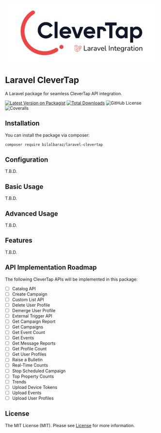 <p align="center">
  <img src="./laravel-clevertap.png" width="500" height="auto" alt="Laravel CleverTap">
</p>

# Laravel CleverTap

A Laravel package for seamless CleverTap API integration.

[![Latest Version on Packagist](https://img.shields.io/packagist/v/bilalbaraz/laravel-clevertap.svg?style=flat-square)](https://packagist.org/packages/bilalbaraz/laravel-clevertap)
[![Total Downloads](https://img.shields.io/packagist/dt/bilalbaraz/laravel-clevertap.svg?style=flat-square)](https://packagist.org/packages/bilalbaraz/laravel-clevertap)
![GitHub License](https://img.shields.io/github/license/bilalbaraz/laravel-clevertap?style=flat-square)
![Coveralls](https://img.shields.io/coverallsCoverage/github/bilalbaraz/laravel-clevertap?style=flat-square)

## Installation

You can install the package via composer:

```bash
composer require bilalbaraz/laravel-clevertap
```

## Configuration

T.B.D.

## Basic Usage

T.B.D.

## Advanced Usage

T.B.D.

## Features

T.B.D.

## API Implementation Roadmap

The following CleverTap APIs will be implemented in this package:

- [ ] Catalog API
- [ ] Create Campaign
- [ ] Custom List API
- [ ] Delete User Profile
- [ ] Demerge User Profile
- [ ] External Trigger API
- [ ] Get Campaign Report
- [ ] Get Campaigns
- [ ] Get Event Count
- [ ] Get Events
- [ ] Get Message Reports
- [ ] Get Profile Count
- [ ] Get User Profiles
- [ ] Raise a Bulletin
- [ ] Real-Time Counts
- [ ] Stop Scheduled Campaign
- [ ] Top Property Counts
- [ ] Trends
- [ ] Upload Device Tokens
- [ ] Upload Events
- [ ] Upload User Profiles

## License

The MIT License (MIT). Please see [License](LICENSE.md) for more information.